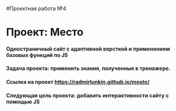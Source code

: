 #Проектная работа №4
# Проект: Место
#### Одностраничный сайт c адаптивной версткой и применением базовых функций по JS
#### Задача проекта: применить знания, полученные в тренажере.
#### Ссылка на проект https://radmirlunkin.github.io/mesto/
#### Следующая цель проекта: добавить интерактивности сайту с помощью JS  

